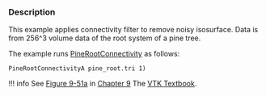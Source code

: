 ### Description

This example applies connectivity filter to remove noisy isosurface. Data is from 256^3 volume data of the root system of a pine tree.

The example runs [PineRootConnectivity](/Cxx/VisualizationAlgortihms/PineRootConnectivity) as follows:

```
PineRootConnectivityA pine_root.tri 1)
```

!!! info
    See [Figure 9-51a](/VTKBook/09Chapter9/#Figure%209-51a) in [Chapter 9](/VTKBook/09Chapter9) The [VTK Textbook](/VTKBook/01Chapter1).
